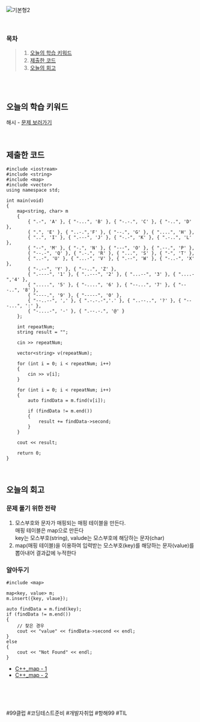 ![기본형2](https://github.com/user-attachments/assets/d946db9c-ba54-4832-8b43-25e9e5055c6a)

<br>

### 목차
> 1. [오늘의 학습 키워드](#오늘의-학습-키워드)
> 2. [제출한 코드](#제출한-코드)
> 3. [오늘의 회고](#오늘의-회고)

<br><br>

## 오늘의 학습 키워드
해시 - [문제 보러가기](문제URL)
  
<br>

## 제출한 코드
```
#include <iostream>
#include <string>
#include <map>
#include <vector>
using namespace std;

int main(void)
{
    map<string, char> m
    {
        { ".-", 'A' }, { "-...", 'B' }, { "-.-.", 'C' }, { "-..", 'D' },
        { ".", 'E' }, { "..-.",'F' }, { "--.", 'G' }, { "....", 'H' },
        { "..", 'I' }, { ".---", 'J' }, { "-.-", 'K' }, { ".-..", 'L' },
        { "--", 'M' }, { "-.", 'N' }, { "---", 'O' }, { ".--.", 'P' },
        { "--.-", 'Q' }, { ".-.", 'R' }, { "...", 'S' }, { "-", 'T' },
        { "..-", 'U' }, { "...-", 'V' }, { ".--", 'W' }, { "-..-", 'X' },
        { "-.--", 'Y' }, { "--..", 'Z' },
        { ".----", '1' }, { "..---", '2' }, { "...--", '3' }, { "....-",'4' },
        { ".....", '5' }, { "-....", '6' }, { "--...", '7' }, { "---..", '8' },
        { "----.", '9' }, { "-----", '0' },
        { "--..--", ',' }, { ".-.-.-",'.' }, { "..--..", '?' }, { "---...", ':' },
        { "-....-", '-' }, { ".--.-.", '@' }
    };

    int repeatNum;
    string result = "";

    cin >> repeatNum;

    vector<string> v(repeatNum);

    for (int i = 0; i < repeatNum; i++)
    {
        cin >> v[i];
    }

    for (int i = 0; i < repeatNum; i++)
    {
        auto findData = m.find(v[i]);

        if (findData != m.end())
        {
            result += findData->second;
        }
    }

    cout << result;
        
    return 0;
}
```

<br>

## 오늘의 회고
### 문제 풀기 위한 전략
1. 모스부호와 문자가 매핑되는 매핑 테이블을 만든다. <br>
   매핑 테이블은 map으로 만든다 <br>
   key는 모스부호(string), valude는 모스부호에 해당하는 문자(char)  <br>
3. map(매핑 테이블)을 이용하여 입력받는 모스부호(key)를 해당하는 문자(value)를 뽑아내어 결과값에 누적한다<br>

### 알아두기
```
#include <map>

map<key, value> m;
m.insert({key, vlaue});

auto findData = m.find(key);
if (findData != m.end())
{
    // 찾은 경우
    cout << "value" << findData->second << endl;
}
else
{
    cout << "Not Found" << endl;
}
```
-  [C++_map - 1](https://life-with-coding.tistory.com/305)<br>
-  [C++_map - 2](https://life-with-coding.tistory.com/305)<br>

<br>    
<br>
<br>
<br>
#99클럽 #코딩테스트준비 #개발자취업 #항해99 #TIL
